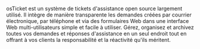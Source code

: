 osTicket est un système de tickets d'assistance open source largement utilisé. Il intègre de manière transparente les demandes créées par courrier électronique, par téléphone et via des formulaires Web dans une interface Web multi-utilisateurs simple et facile à utiliser. Gérez, organisez et archivez toutes vos demandes et réponses d'assistance en un seul endroit tout en offrant à vos clients la responsabilité et la réactivité qu'ils méritent.